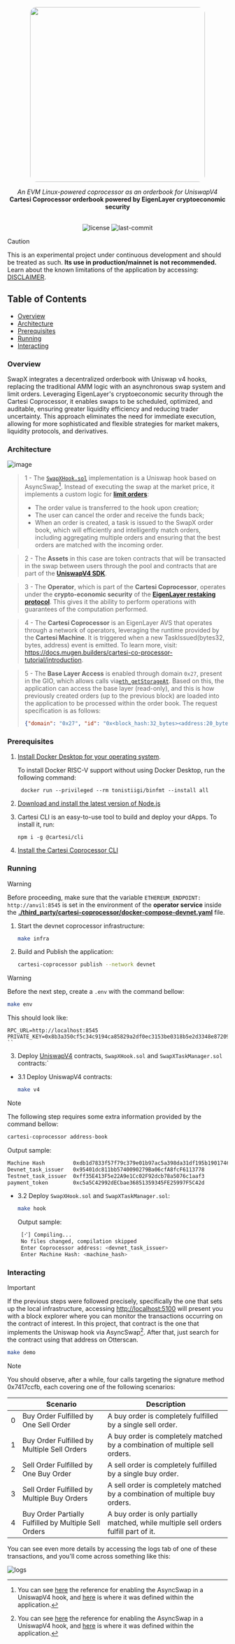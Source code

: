 <p align="center">
  <img src="https://github.com/user-attachments/assets/511f68b6-c828-4016-b4d5-f5e512ee5c7d" width="400" style="border-radius: 15px;">
</p>

<div align="center">
    <i>An EVM Linux-powered coprocessor as an orderbook for UniswapV4</i>
</div>
<div align="center">
<b>Cartesi Coprocessor orderbook powered by EigenLayer cryptoeconomic security</b>
</div>
<br>
<p align="center">
	<img src="https://img.shields.io/github/license/henriquemarlon/swapx?style=default&logo=opensourceinitiative&logoColor=white&color=79F7FA" alt="license">
	<img src="https://img.shields.io/github/last-commit/henriquemarlon/swapx?style=default&logo=git&logoColor=white&color=868380" alt="last-commit">
</p>

> [!CAUTION]
> This is an experimental project under continuous development and should be treated as such. **Its use in production/mainnet is not recommended.** Learn about the known limitations of the application by accessing: [DISCLAIMER](./DISCLAIMER.md).

##  Table of Contents
- [Overview](#overview)
- [Architecture](#architecture)
- [Prerequisites](#prerequisites)
- [Running](#running)
- [Interacting](#interacting)

### Overview
SwapX integrates a decentralized orderbook with Uniswap v4 hooks, replacing the traditional AMM logic with an asynchronous swap system and limit orders. Leveraging EigenLayer's cryptoeconomic security through the Cartesi Coprocessor, it enables swaps to be scheduled, optimized, and auditable, ensuring greater liquidity efficiency and reducing trader uncertainty. This approach eliminates the need for immediate execution, allowing for more sophisticated and flexible strategies for market makers, liquidity protocols, and derivatives.

### Architecture
![image](https://github.com/user-attachments/assets/f12834c7-769f-4f60-b714-06690cd74f62)

> 1 - The [`SwapXHook.sol`](https://github.com/henriquemarlon/swapx/blob/main/contracts/src/SwapXHook.sol) implementation is a Uniswap hook based on AsyncSwap[^1]. Instead of executing the swap at the market price, it implements a custom logic for [**limit orders**](https://www.investopedia.com/terms/l/limitorder.asp):
>
>   - The order value is transferred to the hook upon creation;
>   - The user can cancel the order and receive the funds back;
>   - When an order is created, a task is issued to the SwapX order book, which will efficiently and intelligently match orders, including aggregating multiple orders and ensuring that the best orders are matched with the incoming order.

> 2 - The **Assets** in this case are token contracts that will be transacted in the swap between users through the pool and contracts that are part of the [**UniswapV4 SDK**](https://docs.uniswap.org/contracts/v4/overview).

> 3 - The **Operator**, which is part of the **Cartesi Coprocessor**, operates under the **crypto-economic security** of the [**EigenLayer restaking protocol**](https://docs.eigenlayer.xyz/eigenlayer/overview). This gives it the ability to perform operations with guarantees of the computation performed.

> 4 - The **Cartesi Coprocessor** is an EigenLayer AVS that operates through a network of operators, leveraging the runtime provided by the **Cartesi Machine**. It is triggered when a new TaskIssued(bytes32, bytes, address) event is emitted. To learn more, visit: https://docs.mugen.builders/cartesi-co-processor-tutorial/introduction.

> 5 - The **Base Layer Access** is enabled through domain `0x27`, present in the GIO, which allows calls via[`eth_getStorageAt`](https://www.quicknode.com/docs/ethereum/eth_getStorageAt). Based on this, the application can access the base layer (read-only), and this is how previously created orders (up to the previous block) are loaded into the application to be processed within the order book. The request specification is as follows:  
>   ```json
>   {"domain": "0x27", "id": "0x<block_hash:32_bytes><address:20_bytes><storage_slot:32_bytes>"}
>   ```

###  Prerequisites

1. [Install Docker Desktop for your operating system](https://www.docker.com/products/docker-desktop/).

    To install Docker RISC-V support without using Docker Desktop, run the following command:
    
   ```shell
    docker run --privileged --rm tonistiigi/binfmt --install all
   ```

2. [Download and install the latest version of Node.js](https://nodejs.org/en/download)

3. Cartesi CLI is an easy-to-use tool to build and deploy your dApps. To install it, run:

   ```shell
   npm i -g @cartesi/cli
   ```

4. [Install the Cartesi Coprocessor CLI](https://docs.mugen.builders/cartesi-co-processor-tutorial/installation)

###  Running
> [!WARNING]
> Before proceeding, make sure that the variable `ETHEREUM_ENDPOINT: http://anvil:8545` is set in the environment of the **operator service** inside the [**./third_party/cartesi-coprocessor/docker-compose-devnet.yaml**](./third_party/cartesi-coprocessor/docker-compose-devnet.yaml) file.

1. Start the devnet coprocessor infrastructure:

   ```bash
   make infra
   ```

2. Build and Publish the application:

   ```sh
   cartesi-coprocessor publish --network devnet
   ```
   
> [!WARNING]
> Before the next step, create a `.env` with the command bellow:
> ```bash
> make env
> ```
> This should look like:
> ```env
> RPC_URL=http://localhost:8545
> PRIVATE_KEY=0x8b3a350cf5c34c9194ca85829a2df0ec3153be0318b5e2d3348e872092edffba
> ``

3. Deploy [UniswapV4](https://docs.uniswap.org/contracts/v4/overview) contracts, `SwapXHook.sol` and `SwapXTaskManager.sol` contracts:`

- 3.1 Deploy UniswapV4 contracts:
   
   ```sh
   make v4
   ```

> [!NOTE]
> The following step requires some extra information provided by the command bellow:
> ```bash
> cartesi-coprocessor address-book
> ```
> Output sample:
> ```bash
> Machine Hash         0xdb1d7833f57f79c379e01b97ac5a398da31df195b1901746523be0bc348ccc88
> Devnet_task_issuer   0x95401dc811bb5740090279Ba06cfA8fcF6113778
> Testnet_task_issuer  0xff35E413F5e22A9e1Cc02F92dcb78a5076c1aaf3
> payment_token        0xc5a5C42992dECbae36851359345FE25997F5C42d
> ```

- 3.2 Deploy `SwapXHook.sol` and `SwapXTaskManager.sol`:

   ```bash
   make hook
   ```

   Output sample:

  ```bash
   [⠊] Compiling...
   No files changed, compilation skipped
   Enter Coprocessor address: <devnet_task_issuer>
   Enter Machine Hash: <machine_hash>
  ```

### Interacting

> [!IMPORTANT] 
> If the previous steps were followed precisely, specifically the one that sets up the local infrastructure, accessing [http://localhost:5100](http://localhost:5100) will present you with a block explorer where you can monitor the transactions occurring on the contract of interest. In this project, that contract is the one that implements the Uniswap hook via AsyncSwap[^1]. After that, just search for the contract using that address on Otterscan.

```bash
make demo
```


> [!NOTE]
> You should observe, after a while, four calls targeting the signature method 0x7417ccfb, each covering one of the following scenarios:
> 
> |        | Scenario                                       | Description                                                                                                |
> |--------|----------------------------------------------|------------------------------------------------------------------------------------------------------------|
> | 0      | Buy Order Fulfilled by One Sell Order       | A buy order is completely fulfilled by a single sell order.                                                |
> | 1      | Buy Order Fulfilled by Multiple Sell Orders | A buy order is completely matched by a combination of multiple sell orders.                                |
> | 2      | Sell Order Fulfilled by One Buy Order       | A sell order is completely fulfilled by a single buy order.                                                |
> | 3      | Sell Order Fulfilled by Multiple Buy Orders | A sell order is completely matched by a combination of multiple buy orders.                                |
> | 4      | Buy Order Partially Fulfilled by Multiple Sell Orders | A buy order is only partially matched, while multiple sell orders fulfill part of it.                     |

You can see even more details by accessing the logs tab of one of these transactions, and you'll come across something like this:

![logs](https://github.com/user-attachments/assets/d2161550-aa96-41b2-bb13-0e5ebe457ea3)

[^1]: You can see [here](https://docs.uniswap.org/contracts/v4/quickstart/hooks/async-swap#Configure-a-AsyncSwap-Hook) the reference for enabling the AsyncSwap in a UniswapV4 hook, and [here](https://github.com/henriquemarlon/swapx/blob/demo/contracts/src/SwapXHook.sol#L109) is where it was defined within the application.
